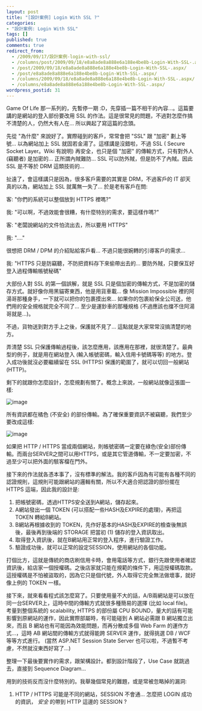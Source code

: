 ```yaml
---
layout: post
title: "[設計案例] Login With SSL ?"
categories:
- "設計案例: Login With SSL"
tags: []
published: true
comments: true
redirect_from:
  - /2009/09/17/設計案例-login-with-ssl/
  - /columns/post/2009/09/18/e8a8ade8a888e6a188e4be8b-Login-With-SSL-.aspx/
  - /post/2009/09/18/e8a8ade8a888e6a188e4be8b-Login-With-SSL-.aspx/
  - /post/e8a8ade8a888e6a188e4be8b-Login-With-SSL-.aspx/
  - /columns/2009/09/18/e8a8ade8a888e6a188e4be8b-Login-With-SSL-.aspx/
  - /columns/e8a8ade8a888e6a188e4be8b-Login-With-SSL-.aspx/
wordpress_postid: 31
---
```


Game Of Life 那一系列的，先暫停一期 :D，先穿插一篇不相干的內容...。這篇要講的是網站的登入部份要改用 SSL 的作法。這是很常見的問題，不過對怎麼作搞不清楚的人，仍然大有人在... 所以興起了寫這篇的念頭。

先從 "為什麼" 來說好了。實際碰到的客戶，常常會把 "SSL" 跟 "加密" 劃上等號... 以為網站加上 SSL 就固若金湯了。這樣講是沒錯啦，不過 SSL ( Secure Socket Layer。Wiki 有說明) 再安全，也只是個 "加密" 的傳輸方式，只有對外人 (竊聽者) 是加密的... 正所謂內賊難防... SSL 可以防外賊，但是防不了內賊。因此 SSL 是不等於 DRM 這類技術的...

扯遠了，會這樣講只是因為，很多客戶需要的其實是 DRM，不過客戶的 IT 卻天真的以為，網站加上 SSL 就萬無一失了... 於是老有客戶在問:

客: "你們的系統可以整個放到 HTTPS 裡嗎?"

我: "可以啊，不過效能會很糟，有什麼特別的需求，要這樣作嗎?"

客: "老闆說網站的文件怕流出去，所以要用 HTTPS"

我: "...."

很想把 DRM / DPM 的介紹貼給客戶看... 不過只能很婉轉的引導客戶的需求...

我: "HTTPS 只是防竊聽，不防把資料存下來偷帶出去的... 要防外賊，只要保互好登入過程傳輸帳號秘碼"

大部份人對 SSL 的第一個誤解，就是 SSL 只是個加密的傳輸方式，不是加密的儲存方式。就好像你用黑貓寄東西，他是用貨車載... 像 Mission Impossible 裡的阿湯哥那種身手，一下就可以把你的包裹摸出來... 如果你的包裹給保全公司送，他們用的安全規格就完全不同了... 至少是運鈔車的那種規格 (不過應該也擋不住阿湯哥就是...)。

不過，貨物送到對方手上之後，保護就不見了... 這點就是大家常常沒搞清楚的地方。

弄清楚 SSL 只保護傳輸過程後，該怎麼應用，該應用在那裡，就很清楚了。最典型的例子，就是用在網站登入 (輸入帳號密碼，輸入信用卡號碼等等) 的地方。登入成功後就沒必要繼續留在 SSL (HTTPS) 保護的範圍了，就可以切回一般網站 (HTTP)。

剩下的就跟你怎麼設計，怎麼規劃有關了。概念上來說，一般網站就像這張圖一樣:

![image](/wp-content/be-files/WindowsLiveWriter/LoginWithSSL_109B9/image_5.png)

所有資訊都在橘色 (不安全) 的部份傳輸。為了確保重要資訊不被竊聽，我們至少要改成這樣:

![image](/wp-content/be-files/WindowsLiveWriter/LoginWithSSL_109B9/image_6.png)

如果把 HTTP / HTTPS 當成兩個網站，則帳號密碼一定要在綠色(安全)部份傳輸。而兩台SERVER之間可以用HTTPS，或是其它管道傳輸，不一定要加密，不過至少可以把外面的駭客檔在門外。

接下來的作法就各憑本事了，沒有標準的解法。我的客戶因為有可能有各種不同的認證規則，這規則可能跟網站的邏輯有關，所以不大適合把認證的部份擺在 HTTPS 這端，因此我的設計是:

1. 把帳號密碼，透過HTTPS安全送到A網站，儲存起來。
2. A網站發出一個 TOKEN (可以搭配一些HASH及EXPIRE的處理)，再把這 TOKEN 轉給B網站。
3. B網站再根據收到的 TOKEN，先作好基本的HASH及EXPIRE的檢查後無誤後，最後再到後端的 STORAGE 把當初 (1) 儲存的登入資訊取出。
4. 取得登入資訊後，就在B網站用正常的登入程序，進行驗證工作。
5. 驗證成功後，就可以正常的設定SESSION，使用網站的各個功能。

打個比方，這就是傳統的商店刷信用卡時，會用電話等方式，銀行先跟使用者確認資訊後，給店家一個授權碼。之後店家就只能在規範的條件下，用這授權碼取款。這授權碼是不怕被盜取的，因為它只是個代號，外人取得它完全無法做壞事，就好像上例的 TOKEN 一樣。

接下來，就來看看程式該怎麼寫了。只要使用量不大的話，A/B兩網站是可以放在同一台SERVER上，這時中間的傳輸方式就很多種簡易的選擇 (比如 local file)。考量到整個系統的 scalability, HTTPS 的部份屬 CPU BOUND，量大的話有可能影響到原網站的運作，因此實際部屬時，有可能碰到 A 網站必需跟 B 網站獨立出來，而且 B 網站也有可能因為效能問題，而再分散成多個 Web Farm 的運作方式...，這時 AB 網站間的傳輸方式就得能跨 SERVER 運作，就得挑選 DB / WCF 等等方式進行。 (當然 ASP.NET Session State Server 也可以啦，不過暫不考慮，不然就沒東西好寫了...)

整理一下最後要實作的需求，跟架構設計。都到設計階段了，Use Case 就跳過去，直接到 Sequence Diagram…

用到的技術反而沒什麼特別的。我舉幾個常見的難題，或是常被忽略掉的漏洞:

1. HTTP / HTTPS 可能是不同的網站，SESSION 不會通... 怎麼把 LOGIN 成功的資訊， *安全* 的帶到 HTTP 這邊的 SESSION ?
